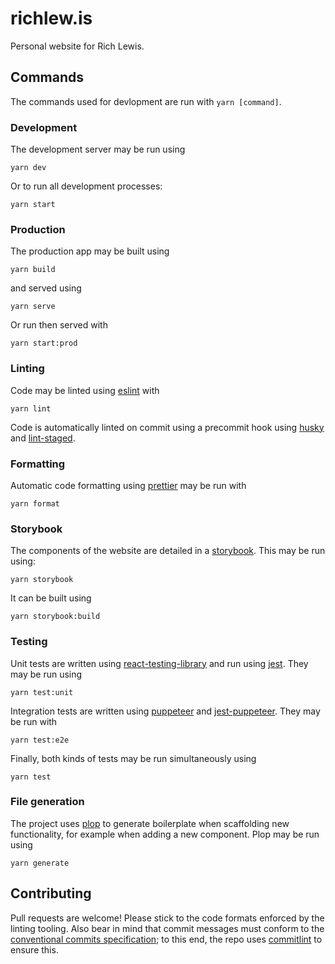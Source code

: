 # richlew.is

Personal website for Rich Lewis.

## Commands

The commands used for devlopment are run with `yarn [command]`.

### Development

The development server may be run using

```shell
yarn dev
```

Or to run all development processes:

```shell
yarn start
```

### Production

The production app may be built using

```shell
yarn build
```

and served using

```shell
yarn serve
```

Or run then served with

```shell
yarn start:prod
```

### Linting

Code may be linted using [eslint](https://eslint.org) with

```shell
yarn lint
```

Code is automatically linted on commit using a precommit hook using [husky](https://github.com/typicode/husky) and [lint-staged](https://github.com/okonet/lint-staged).

### Formatting

Automatic code formatting using [prettier](https://prettier.io) may be run with

```shell
yarn format
```

### Storybook

The components of the website are detailed in a [storybook](https://storybook.js.org).
This may be run using:

```shell
yarn storybook
```

It can be built using

```shell
yarn storybook:build
```

### Testing

Unit tests are written using [react-testing-library](https://github.com/kentcdodds/react-testing-library) and run using [jest](https://jestjs.io).
They may be run using

```shell
yarn test:unit
```

Integration tests are written using [puppeteer](https://pptr.dev/) and [jest-puppeteer](https://github.com/smooth-code/jest-puppeteer).
They may be run with

```shell
yarn test:e2e
```

Finally, both kinds of tests may be run simultaneously using

```shell
yarn test
```

### File generation

The project uses [plop](https://plopjs.com) to generate boilerplate when scaffolding new functionality, for example when adding a new component.
Plop may be run using

```shell
yarn generate
```

## Contributing

Pull requests are welcome! Please stick to the code formats enforced by the linting tooling.
Also bear in mind that commit messages must conform to the [conventional commits specification](https://www.conventionalcommits.org/); to this end, the repo uses [commitlint](http://marionebl.github.io/commitlint/) to ensure this.
